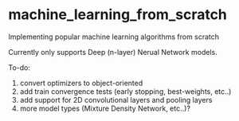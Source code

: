 # machine_learning_from_scratch
Implementing popular machine learning algorithms from scratch

Currently only supports Deep (n-layer) Nerual Network models.

To-do:
1. convert optimizers to object-oriented
2. add train convergence tests (early stopping, best-weights, etc..)
3. add support for 2D convolutional layers and pooling layers
4. more model types (Mixture Density Network, etc..)?

